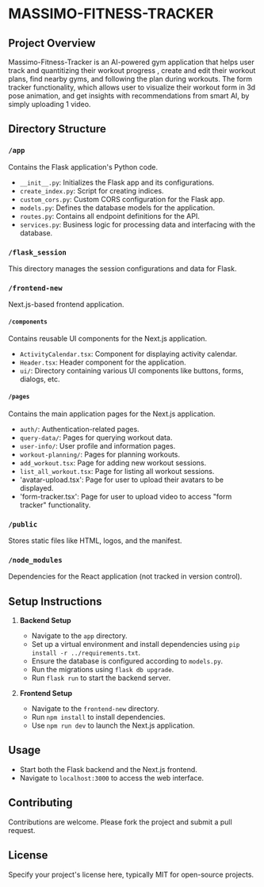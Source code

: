 # MASSIMO-FITNESS-TRACKER

## Project Overview
Massimo-Fitness-Tracker is an AI-powered gym application that helps user track and quantitizing their workout progress , create and edit their workout plans, find nearby gyms, and following the plan during workouts.
The form tracker functionality, which allows user to visualize their workout form in 3d pose animation, and get insights with recommendations from smart AI, by simply uploading 1 video.

## Directory Structure

### `/app`
Contains the Flask application's Python code.

- `__init__.py`: Initializes the Flask app and its configurations.
- `create_index.py`: Script for creating indices.
- `custom_cors.py`: Custom CORS configuration for the Flask app.
- `models.py`: Defines the database models for the application.
- `routes.py`: Contains all endpoint definitions for the API.
- `services.py`: Business logic for processing data and interfacing with the database.

### `/flask_session`
This directory manages the session configurations and data for Flask.

### `/frontend-new`
Next.js-based frontend application.

#### `/components`
Contains reusable UI components for the Next.js application.

- `ActivityCalendar.tsx`: Component for displaying activity calendar.
- `Header.tsx`: Header component for the application.
- `ui/`: Directory containing various UI components like buttons, forms, dialogs, etc.

#### `/pages`
Contains the main application pages for the Next.js application.

- `auth/`: Authentication-related pages.
- `query-data/`: Pages for querying workout data.
- `user-info/`: User profile and information pages.
- `workout-planning/`: Pages for planning workouts.
- `add_workout.tsx`: Page for adding new workout sessions.
- `list_all_workout.tsx`: Page for listing all workout sessions.
- 'avatar-upload.tsx': Page for user to upload their avatars to be displayed.
- 'form-tracker.tsx': Page for user to upload video to access "form tracker" functionality.

### `/public`
Stores static files like HTML, logos, and the manifest.

### `/node_modules`
Dependencies for the React application (not tracked in version control).

## Setup Instructions

1. **Backend Setup**
   - Navigate to the `app` directory.
   - Set up a virtual environment and install dependencies using `pip install -r ../requirements.txt`.
   - Ensure the database is configured according to `models.py`.
   - Run the migrations using `flask db upgrade`.
   - Run `flask run` to start the backend server.

2. **Frontend Setup**
   - Navigate to the `frontend-new` directory.
   - Run `npm install` to install dependencies.
   - Use `npm run dev` to launch the Next.js application.

## Usage

- Start both the Flask backend and the Next.js frontend.
- Navigate to `localhost:3000` to access the web interface.

## Contributing
Contributions are welcome. Please fork the project and submit a pull request.

## License
Specify your project's license here, typically MIT for open-source projects.

